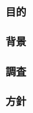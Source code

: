# 目的
<!-- ユーザーストーリーを簡潔に記述してください -->
<!--
<ユーザーの種類（Who）>として、
<機能や性能（What）>がほしい。
それは<ビジネス価値（Why）>のためだ。
-->

# 背景
<!-- ユーザーストーリーの背後にあるニーズや詳細情報を記述してください。 -->

# 調査
<!-- ユーザーストーリーの達成に向けた情報の整理や、調査内容を簡潔に記述してください。-->

# 方針
<!-- ユーザーストーリーの達成に向けた開発の方針や、受け入れ条件などを記述してください。 -->
<!--
受け入れ条件
  - [ ] Criteria 1
  - [ ] Criteria 2
  - [ ] Criteria 3
-->
